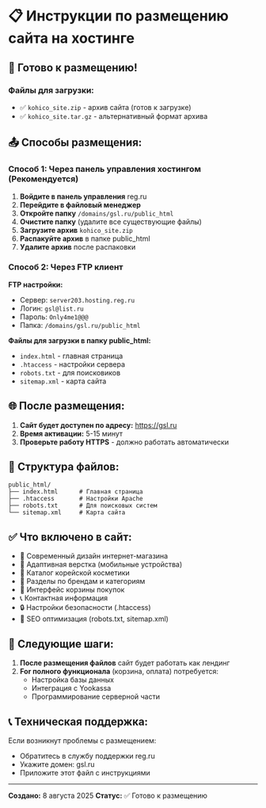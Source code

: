 
# 📋 Инструкции по размещению сайта на хостинге

## 🎯 Готово к размещению!

### Файлы для загрузки:
- ✅ `kohico_site.zip` - архив сайта (готов к загрузке)
- ✅ `kohico_site.tar.gz` - альтернативный формат архива

## 📤 Способы размещения:

### Способ 1: Через панель управления хостингом (Рекомендуется)

1. **Войдите в панель управления** reg.ru
2. **Перейдите в файловый менеджер**
3. **Откройте папку** `/domains/gsl.ru/public_html`
4. **Очистите папку** (удалите все существующие файлы)
5. **Загрузите архив** `kohico_site.zip`
6. **Распакуйте архив** в папке public_html
7. **Удалите архив** после распаковки

### Способ 2: Через FTP клиент

**FTP настройки:**
- Сервер: `server203.hosting.reg.ru`
- Логин: `gsl@list.ru`
- Пароль: `Only4me1@@@`
- Папка: `/domains/gsl.ru/public_html`

**Файлы для загрузки в папку public_html:**
- `index.html` - главная страница
- `.htaccess` - настройки сервера
- `robots.txt` - для поисковиков
- `sitemap.xml` - карта сайта

## 🌐 После размещения:

1. **Сайт будет доступен по адресу:** https://gsl.ru
2. **Время активации:** 5-15 минут
3. **Проверьте работу HTTPS** - должно работать автоматически

## 📁 Структура файлов:

```
public_html/
├── index.html      # Главная страница
├── .htaccess       # Настройки Apache
├── robots.txt      # Для поисковых систем
└── sitemap.xml     # Карта сайта
```

## ✅ Что включено в сайт:

- 🏪 Современный дизайн интернет-магазина
- 📱 Адаптивная верстка (мобильные устройства)
- 🎨 Каталог корейской косметики
- 💄 Разделы по брендам и категориям
- 🛒 Интерфейс корзины покупок
- 📞 Контактная информация
- 🔒 Настройки безопасности (.htaccess)
- 🚀 SEO оптимизация (robots.txt, sitemap.xml)

## 🔧 Следующие шаги:

1. **После размещения файлов** сайт будет работать как лендинг
2. **For полного функционала** (корзина, оплата) потребуется:
   - Настройка базы данных
   - Интеграция с Yookassa
   - Программирование серверной части

## 📞 Техническая поддержка:

Если возникнут проблемы с размещением:
- Обратитесь в службу поддержки reg.ru
- Укажите домен: gsl.ru
- Приложите этот файл с инструкциями

---
**Создано:** 8 августа 2025
**Статус:** ✅ Готово к размещению
